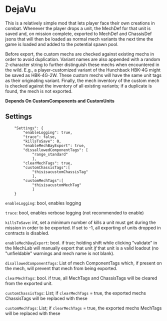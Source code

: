 # DejaVu

This is a relatively simple mod that lets player face their own creations in combat. Whenever the player drops a unit, the MechDef for that unit is saved and, on mission complete, exported to MechDef and ChassisDef jsons that will then be loaded as normal mech variants the next time the game is loaded and added to the potential spawn pool.

Before export, the custom mechs are checked against existing mechs in order to avoid duplication. Variant names are also appended with a random 2-character string to further distinguish these mechs when encountered in the wild. E.g., a player-customized variant of the Hunchback HBK-4G might be saved as HBK-4G-2W. These custom mechs will have the same unit tags as their originating variant. Finally, the mech inventory of the custom mech is checked against the inventory of all existing variants; if a duplicate is found, the mech is not exported.

<b>Depends On CustomComponents and CustomUnits</b>

## Settings

```
	"Settings": {
		"enableLogging": true,
		"trace": false,
		"killsToSave": 0,
		"enableMechBayExport": true,
		"dissallowedComponentTags": [
			"range_standard"
			],
		"clearMechTags": true,
		"customChassisTags":[
			"thisisacustomChassisTag"
			],
		"customMechTags":[
			"thisisacustomMechTag"
			]
	}
```

`enableLogging`: bool, enables logging

`trace`: bool, enables verbose logging (not recommended to enable)

`killsToSave`: int, set a minimum number of kills a unit must get during the mission in order to be exported. If set to -1, all exporting of units dropped in contracts is disabled.

`enableMechBayExport`: bool. if true; holding shift while clicking "validate" in the MechLab will manually export that unit <i>if</i> that unit is a valid loadout (no "unfieldable" warnings and mech name is not blank).

`disallowedComponentTags`: List of mech ComponentTags which, if present on the mech, will prevent that mech from being exported.

`clearMechTags`: bool. if true, all MechTags and ChassisTags will be cleared from the exported unit.

`customChassisTags`:  List<string>; if `clearMechTags` = true, the exported mechs ChassisTags will be replaced with these

`customMechTags`:  List<string>; if `clearMechTags` = true, the exported mechs MechTags will be replaced with these
